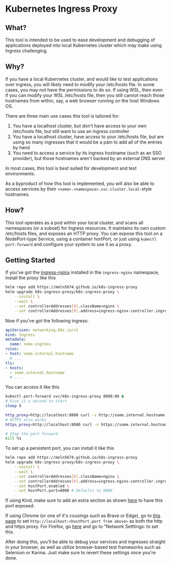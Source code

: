 # Kubernetes Ingress Proxy

## What?

This tool is intended to be used to ease development and debugging of applications deployed into local Kubernetes cluster which may make using Ingress challenging.

## Why?

If you have a local Kubernetes cluster, and would like to test applications over ingress, you will likely need to modify your /etc/hosts file. In some cases, you may not have the permissions to do so. If using WSL, then even if you can modify your WSL /etc/hosts file, then you still cannot reach those hostnames from within, say, a web browser running on the host Windows OS.

There are three main use cases this tool is tailored for:

1. You have a localhost cluster, but don't have access to your own /etc/hosts file, but still want to use an ingress controller
2. You have a localhost cluster, have access to your /etc/hosts file, but are using so many ingresses that it would be a pain to add all of the entries by hand
3. You need to access a service by its ingress hostname (such as an SSO provider), but those hostnames aren't backed by an external DNS server

In most cases, this tool is best suited for development and test environments.

As a byproduct of how this tool is implemented, you will also be able to access services by their `<name>.<namespace>.svc.cluster.local`-style hostnames.

## How?

This tool operates as a pod within your local cluster, and scans all namespaces (or a subset) for Ingress resources. It maintains its own custom /etc/hosts files, and exposes an HTTP proxy. You can expose this tool on a NodePort-type Service, using a container hortPort, or just using `kubectl port-forward` and configure your system to use it as a proxy.

## Getting Started

If you've got the [ingress-nginx](https://github.com/kubernetes/ingress-nginx/) installed in the `ingress-nginx` namespace, install the proxy like this

```bash
helm repo add https://meln5674.github.io/k8s-ingress-proxy
helm upgrade k8s-ingress-proxy/k8s-ingress-proxy \
    --install \
    --wait \
    --set controllerAddresses[0].className=nginx \
    --set controllerAddresses[0].address=ingress-nginx-controller.ingress-nginx.svc.cluster.local
```

Now if you've got the following ingress:

```yaml
apiVersion: networking.k8s.io/v1
kind: Ingress
metadata:
  name: some-ingress
rules:
- host: some.internal.hostname
  # ...
tls:
- hosts:
  - some.internal.hostname
  # ...

```

You can access it like this

```bash
kubectl port-forward svc/k8s-ingress-proxy 8080:80 &
# Give it a second to start
sleep 5

http_proxy=http://localhost:8080 curl -v http://some.internal.hostname
# HTTPS also works
https_proxy=http://localhost:8080 curl -v https://some.internal.hostname

# Stop the port forward
kill %1
```

To set up a persistent port, you can install it like this

```bash
helm repo add https://meln5674.github.io/k8s-ingress-proxy
helm upgrade k8s-ingress-proxy/k8s-ingress-proxy \
    --install \
    --wait \
    --set controllerAddresses[0].className=nginx \
    --set controllerAddresses[0].address=ingress-nginx-controller.ingress-nginx.svc.cluster.local \
    --set hostPort.enabled \
    --set hostPort.port=8080 # Defaults to 8080
```

If using Kind, make sure to add an extra section as shown [here](https://kind.sigs.k8s.io/docs/user/configuration/#extra-port-mappings) to have this port exposed.

If using Chrome (or one of it's cousings such as Brave or Edge), go to [this page](brave://settings/system) to set `http://localhost:<hostPort.port from above>` as both the http and https proxy. For Firefox, go [here](about:preferences) and go to "Network Setttings: to set this.

After doing this, you'll be able to debug your services and ingresses straight in your browser, as well as utilize browser-based test frameworks such as Selenium or Karma. Just make sure to revert these settings once you're done.

